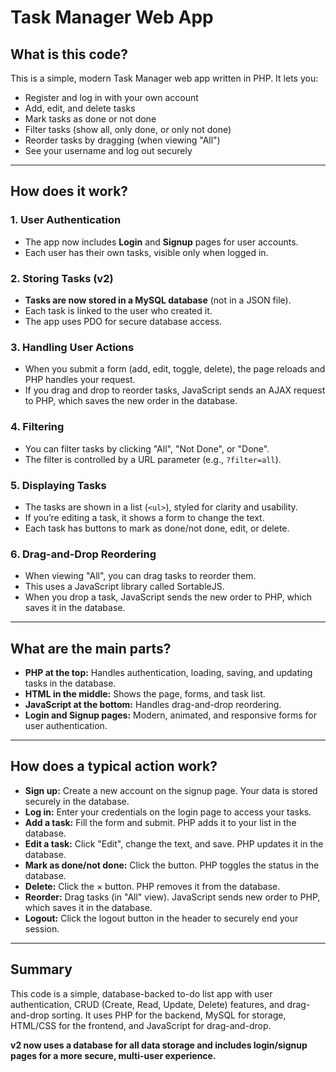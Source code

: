 # Task Manager Web App

## What is this code?
This is a simple, modern Task Manager web app written in PHP. It lets you:

- Register and log in with your own account
- Add, edit, and delete tasks
- Mark tasks as done or not done
- Filter tasks (show all, only done, or only not done)
- Reorder tasks by dragging (when viewing "All")
- See your username and log out securely

---

## How does it work?

### 1. User Authentication
- The app now includes **Login** and **Signup** pages for user accounts.
- Each user has their own tasks, visible only when logged in.

### 2. Storing Tasks (v2)
- **Tasks are now stored in a MySQL database** (not in a JSON file).
- Each task is linked to the user who created it.
- The app uses PDO for secure database access.

### 3. Handling User Actions
- When you submit a form (add, edit, toggle, delete), the page reloads and PHP handles your request.
- If you drag and drop to reorder tasks, JavaScript sends an AJAX request to PHP, which saves the new order in the database.

### 4. Filtering
- You can filter tasks by clicking "All", "Not Done", or "Done".
- The filter is controlled by a URL parameter (e.g., `?filter=all`).

### 5. Displaying Tasks
- The tasks are shown in a list (`<ul>`), styled for clarity and usability.
- If you’re editing a task, it shows a form to change the text.
- Each task has buttons to mark as done/not done, edit, or delete.

### 6. Drag-and-Drop Reordering
- When viewing "All", you can drag tasks to reorder them.
- This uses a JavaScript library called SortableJS.
- When you drop a task, JavaScript sends the new order to PHP, which saves it in the database.

---

## What are the main parts?
- **PHP at the top:** Handles authentication, loading, saving, and updating tasks in the database.
- **HTML in the middle:** Shows the page, forms, and task list.
- **JavaScript at the bottom:** Handles drag-and-drop reordering.
- **Login and Signup pages:** Modern, animated, and responsive forms for user authentication.

---

## How does a typical action work?
- **Sign up:** Create a new account on the signup page. Your data is stored securely in the database.
- **Log in:** Enter your credentials on the login page to access your tasks.
- **Add a task:** Fill the form and submit. PHP adds it to your list in the database.
- **Edit a task:** Click "Edit", change the text, and save. PHP updates it in the database.
- **Mark as done/not done:** Click the button. PHP toggles the status in the database.
- **Delete:** Click the × button. PHP removes it from the database.
- **Reorder:** Drag tasks (in "All" view). JavaScript sends new order to PHP, which saves it in the database.
- **Logout:** Click the logout button in the header to securely end your session.

---

## Summary
This code is a simple, database-backed to-do list app with user authentication, CRUD (Create, Read, Update, Delete) features, and drag-and-drop sorting. It uses PHP for the backend, MySQL for storage, HTML/CSS for the frontend, and JavaScript for drag-and-drop.

**v2 now uses a database for all data storage and includes login/signup pages for a more secure, multi-user experience.**